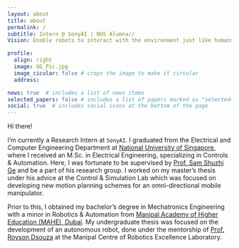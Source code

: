 ```yaml
---
layout: about
title: about
permalink: /
subtitle: Intern @ SonyAI | NUS Alumna//
Vision: Enable robots to interact with the environment just like humans do!

profile:
  align: right
  image: GG_Pic.jpg
  image_cicular: false # crops the image to make it circular
  address: 

news: true  # includes a list of news items
selected_papers: false # includes a list of papers marked as "selected={true}"
social: true  # includes social icons at the bottom of the page
---
```


Hi there!

I’m currently a Research Intern at `SonyAI`. I graduated from the Electrical and Computer Engineering Department at [National University of Singapore](https://www.nus.edu.sg/), where I received an M.Sc. in Electrical Engineering, specializing in Controls & Automation. Here, I was fortunate to be supervised by [Prof. Sam Shuzhi Ge](https://cde.nus.edu.sg/ece/staff/ge-shuzhi-sam/) and be a part of his research group. I worked on my master’s thesis under his advice at the Control & Simulation Lab which was focused on developing new motion planning schemes for an omni-directional mobile manipulator.

Prior to this, I obtained my bachelor’s degree in Mechatronics Engineering with a minor in Robotics & Automation from [Manipal Academy of Higher Education (MAHE), Dubai](https://www.manipaldubai.com/). My undergraduate thesis was focused on the development of an autonomous robot, done under the mentorship of [Prof. Royson Dsouza](https://www.linkedin.com/in/royson-dsouza-a20092141/?originalSubdomain=fi) at the Manipal Centre of Robotics Excellence Laboratory.
